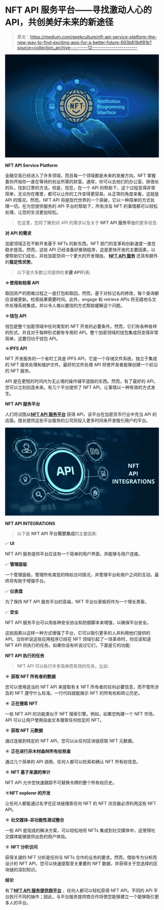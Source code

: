 # NFT API 服务平台——寻找激动人心的 API，共创美好未来的新途径

> 原文：<https://medium.com/geekculture/nft-api-service-platform-the-new-way-to-find-exciting-apis-for-a-better-future-693b819df81b?source=collection_archive---------12----------------------->

![](img/33b4065faa2054a077547ba1b97fdf6e.png)

**NFT API Service Platform**

金融交易已经进入了许多领域，而且每一个领域都是未来的发展方向。NFT 掌握着你开始你一直在等待的创业所需的财富。通常，你可以去他们的办公室，排很长的队，找到订票的方法。但是，现在，在一个 API 的帮助下，这个过程变得非常简单，无论你在哪里，都可以让你的工作变得更容易。从正常的角度来看，这就是 API 的情况。然而，NFT API 将是现代世界的一个突破，它以一种简单的方式处理一切。在为您提供服务的 API 平台的帮助下，所有涉及 NFT 的事情都可以轻松处理，让您的生活更加轻松。

> 在这里，您将了解到对 API 的需求以及关于 **NFT API 服务平台**的更多信息:

**对 API 的需求**

加密领域正在不断开发基于 NFTs 的新东西。NFT 部门的变革和创新速度一直在稳步提高。然而，这些 API 已经准备好推销程序，这是更快开发的主要因素，以便帮助它们成长，并给加密空间一个更大的开发理由。 [**NFT API 服务**](https://bit.ly/3bXxy0N) 还具有额外的**稳定性优势**。

> 以下是大多数公司提供的**关键 API**列表:

**☆使用和检索 API**

取回资产的困难过程之一是打包和取回。然而，基于对标记名的修改，每个查询都应该被更新。检索结果需要时间。此外，engage 和 retrieve APIs 将无缝地与文件处理系统集成，并以令人难以置信的方式帮助缓解这个问题。

**☆钱包 API**

钱包是整个加密领域中任何类型的 NFT 开发的必要条件。然而，它们有各种各样的形式，并且对于每种形式都有专用的 API。整个加密领域的钱包集成将变得非常简单，这要归功于钱包 API。

**☆IPFS API**

NFT 开发服务的一个省时工具是 IPFS API，它是一个存储文件系统，独立于集成的 NFT 服务处理和维护文件。最好的文件处理 API 将使开发者能够创建一个前沿的 NFT 服务。

API 是在更短的时间内为无止境的操作铺平道路的东西。然而，有了最好的 API，您可以立刻创造未来。有几个平台提供了 NFT API，让事情以一种有效的方式发生。

**NFT API 服务平台**

人们将试图从[**NFT API 服务平台**](https://bit.ly/3bXxy0N) 获得 API，该平台在加密货币行业中充当 API 的店面。擅长提供这些平台服务的公司将投入更多时间来开发吸引用户的平台。

![](img/d789e810db4c360c32473f570437b8f8.png)

**NFT API INTEGRATIONS**

> 以下是 **NFT API 平台需要集成**的主要因素:

✅ **UI**

NFT API 服务提供平台应该有一个简单的用户界面，并能够与用户连接。

✅ **管理面板**

一个管理面板，管理所有类型的特权访问情况，并管理平台和用户之间的互动，最终将有助于增强平台。

✅ **仪表盘**

为了保持 NFT API 服务平台的高端，NFT 平台仪表板将作为一个增长黑客。

✅ **安全**

NFT API 服务平台可以用各种安全协议和防御脚本来增强，以确保平台安全。

这些因素以这样一种方式增强了平台，它可以吸引更多的人并利用他们提供的 API。当你听说这些应用程序已经在 NFT 领域引起了一场革命时，你应该知道 NFT API 将执行的任务。如果你没有听说过它们，下面是它的功能:

**NFT API 执行的任务**

> NFT API 可以执行许多简单而有效的任务，比如:

☀ **获取 NFT 所有者的数据**

您可以使用适当的 NFT API 来提取有关 NFT 所有者的任何必要信息，而不管所涉及的 NFT 遵守什么标准。一行代码就能揭示 NFT 的所有权和转让历史。

☀ **正在搜索 NFT**

一些 NFT API 的功能类似于 NFT 搜索引擎。例如，如果您构建一个 NFT 市场，API 可以让用户使用自由文本搜索任何给定的 NFT。

☀ **获取 NFT 元数据**

通过连接到特定的 NFT API，您可以从任何区块链获取 NFT 元数据。

☀ **正在进行非木材森林所有权核查**

通过几个简单的 API 调用，任何人都可以检索和确认 NFT 所有权信息。

☀ **NFT 基于来源的审计**

NFT API 允许您快速跟踪不可替换令牌的整个所有权历史。

☀**NFT explorer 的开发**

让任何人都能通过名字在区块链搜索任何 NFT 的 NFT 浏览器必须利用这些 NFT API。

☀ **社交媒体-非功能性测试整合**

一些 API 是现成的解决方案，可以轻松地将 NFTs 集成到社交媒体中，这使得社交媒体能够提供出色的用户体验。

☀ **NFT 分析访问**

获得关键的 NFT 分析是任何与 NFTs 合作的业务的要求。然而，借助专为分析而设计的 NFT API，您可以快速提取至关重要的 NFT 数据，并获得关于您选择的区块链的深刻知识。

**结论**

有了[**NFT API 服务提供商平台**](https://bit.ly/3bXxy0N) ，任何人都可以轻松获得 NFT API。不同的 API 平台执行不同的操作；因此，与平台服务提供商合作将使您能够建立一个能够吸引更多人的平台。